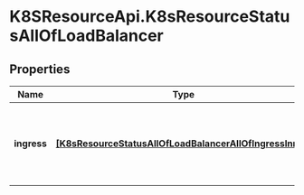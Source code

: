 # K8SResourceApi.K8sResourceStatusAllOfLoadBalancer

## Properties

Name | Type | Description | Notes
------------ | ------------- | ------------- | -------------
**ingress** | [**[K8sResourceStatusAllOfLoadBalancerAllOfIngressInner]**](K8sResourceStatusAllOfLoadBalancerAllOfIngressInner.md) | ingress is a list containing ingress points for the load-balancer. | [optional] 


